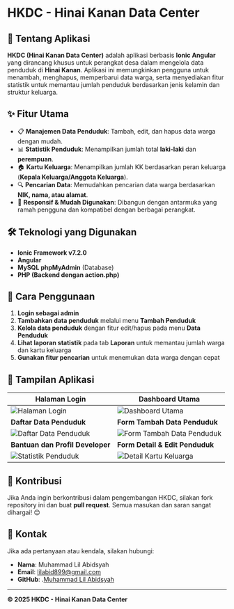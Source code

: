 # HKDC - Hinai Kanan Data Center 

## 📌 Tentang Aplikasi
**HKDC (Hinai Kanan Data Center)** adalah aplikasi berbasis **Ionic Angular** yang dirancang khusus untuk perangkat desa dalam mengelola data penduduk di **Hinai Kanan**. Aplikasi ini memungkinkan pengguna untuk menambah, menghapus, memperbarui data warga, serta menyediakan fitur statistik untuk memantau jumlah penduduk berdasarkan jenis kelamin dan struktur keluarga.

## ✨ Fitur Utama
- 📋 **Manajemen Data Penduduk**: Tambah, edit, dan hapus data warga dengan mudah.
- 📊 **Statistik Penduduk**: Menampilkan jumlah total **laki-laki** dan **perempuan**.
- 🏠 **Kartu Keluarga**: Menampilkan jumlah KK berdasarkan peran keluarga (**Kepala Keluarga/Anggota Keluarga**).
- 🔍 **Pencarian Data**: Memudahkan pencarian data warga berdasarkan **NIK, nama, atau alamat**.
- 🔄 **Responsif & Mudah Digunakan**: Dibangun dengan antarmuka yang ramah pengguna dan kompatibel dengan berbagai perangkat.

## 🛠️ Teknologi yang Digunakan
- **Ionic Framework v7.2.0**
- **Angular**
- **MySQL phpMyAdmin** (Database)
- **PHP (Backend dengan action.php)**

## 📌 Cara Penggunaan
1. **Login sebagai admin**
2. **Tambahkan data penduduk** melalui menu **Tambah Penduduk**
3. **Kelola data penduduk** dengan fitur edit/hapus pada menu **Data Penduduk**
4. **Lihat laporan statistik** pada tab **Laporan** untuk memantau jumlah warga dan kartu keluarga
5. **Gunakan fitur pencarian** untuk menemukan data warga dengan cepat

## 📸 Tampilan Aplikasi
| **Halaman Login** | **Dashboard Utama** |
|-------------------|--------------------|
| ![Halaman Login](https://abid.rpl22.my.id/gambar/1.jpg) | ![Dashboard Utama](https://abid.rpl22.my.id/gambar/2.jpg) |
| **Daftar Data Penduduk** | **Form Tambah Data Penduduk** |
| ![Daftar Data Penduduk](https://abid.rpl22.my.id/gambar/3.jpg) | ![Form Tambah Data Penduduk](https://abid.rpl22.my.id/gambar/4.jpg) |
| **Bantuan dan Profil Developer** | **Form Detail & Edit Penduduk** |
| ![Statistik Penduduk](https://abid.rpl22.my.id/gambar/5.jpg) | ![Detail Kartu Keluarga](https://abid.rpl22.my.id/gambar/6.jpg) |

## 🤝 Kontribusi
Jika Anda ingin berkontribusi dalam pengembangan HKDC, silakan fork repository ini dan buat **pull request**. Semua masukan dan saran sangat dihargai! 😊

## 📧 Kontak
Jika ada pertanyaan atau kendala, silakan hubungi:
- **Nama**: Muhammad Lil Abidsyah
- **Email**: lilabid899@gmail.com
- **GitHub**: .[Muhammad Lil Abidsyah](https://github.com/Xiellchwan)

---
**© 2025 HKDC - Hinai Kanan Data Center**

